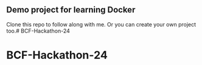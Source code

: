 ## **Demo project for learning Docker**

Clone this repo to follow along with me. Or you can create your own project too.# BCF-Hackathon-24
# BCF-Hackathon-24
